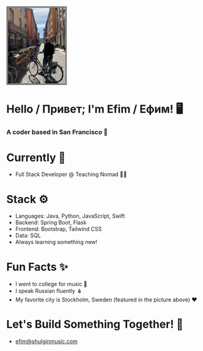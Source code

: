 <img src="img/gamla-stan.jpg" alt="Highway one south of San Jose" width="150" style="border: 4px solid #808080">

# Hello / Привет; I'm Efim / Ефим!  🖥️ 
### A coder based in San Francisco 🌁

#

# Currently 🧭
- Full Stack Developer @ Teaching Nomad 👷‍♂️   

# Stack ⚙️ 
- Languages: Java, Python, JavaScript, Swift
- Backend: Spring Boot, Flask
- Frontend: Bootstrap, Tailwind CSS
- Data: SQL
- Always learning something new!

# Fun Facts ✨
- I went to college for music 🎸
- I speak Russian fluently 🪆
- My favorite city is Stockholm, Sweden (featured in the picture above) ❤️

# Let's Build Something Together! 🔨
- efim@shulginmusic.com


<!--
**shulginmusic/shulginmusic** is a ✨ _special_ ✨ repository because its `README.md` (this file) appears on your GitHub profile.

Here are some ideas to get you started:

- 🔭 I’m currently working on ...
- 🌱 I’m currently learning ...
- 👯 I’m looking to collaborate on ...
- 🤔 I’m looking for help with ...
- 💬 Ask me about ...
- 📫 How to reach me: ...
- 😄 Pronouns: ...
- ⚡ Fun fact: ...
-->
